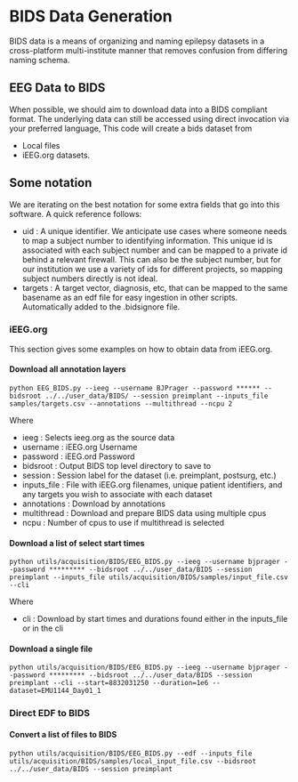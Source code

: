# BIDS Data Generation

BIDS data is a means of organizing and naming epilepsy datasets in a cross-platform multi-institute manner that removes confusion from differing naming schema.

## EEG Data to BIDS

When possible, we should aim to download data into a BIDS compliant format. The underlying data can still be accessed using direct invocation via your preferred language,  This code will create a bids dataset from
- Local files
- iEEG.org datasets.

## Some notation

We are iterating on the best notation for some extra fields that go into this software. A quick reference follows:

- uid : A unique identifier. We anticipate use cases where someone needs to map a subject number to identifying information. This unique id is associated with each subject number and can be mapped to a private id behind a relevant firewall. This can also be the subject number, but for our institution we use a variety of ids for different projects, so mapping subject numbers directly is not ideal.
- targets : A target vector, diagnosis, etc, that can be mapped to the same basename as an edf file for easy ingestion in other scripts. Automatically added to the .bidsignore file.

### iEEG.org

This section gives some examples on how to obtain data from iEEG.org.

#### Download all annotation layers

```
python EEG_BIDS.py --ieeg --username BJPrager --password ****** --bidsroot ../../user_data/BIDS/ --session preimplant --inputs_file samples/targets.csv --annotations --multithread --ncpu 2
```

Where
- ieeg : Selects ieeg.org as the source data
- username : iEEG.org Username
- password : iEEG.ord Password
- bidsroot : Output BIDS top level directory to save to
- session : Session label for the dataset (i.e. preimplant, postsurg, etc.)
- inputs_file : File with iEEG.org filenames, unique patient identifiers, and any targets you wish to associate with each dataset
- annotations : Download by annotations
- multithread : Download and prepare BIDS data using multiple cpus
- ncpu : Number of cpus to use if multithread is selected

#### Download a list of select start times

```
python utils/acquisition/BIDS/EEG_BIDS.py --ieeg --username bjprager --password ********* --bidsroot ../../user_data/BIDS --session preimplant --inputs_file utils/acquisition/BIDS/samples/input_file.csv --cli
```

Where
- cli : Download by start times and durations found either in the inputs_file or in the cli


#### Download a single file

```
python utils/acquisition/BIDS/EEG_BIDS.py --ieeg --username bjprager --password ********* --bidsroot ../../user_data/BIDS --session preimplant --cli --start=8832031250 --duration=1e6 --dataset=EMU1144_Day01_1
```

### Direct EDF to BIDS

#### Convert a list of files to BIDS
```
python utils/acquisition/BIDS/EEG_BIDS.py --edf --inputs_file utils/acquisition/BIDS/samples/local_input_file.csv --bidsroot ../../user_data/BIDS --session preimplant
```

